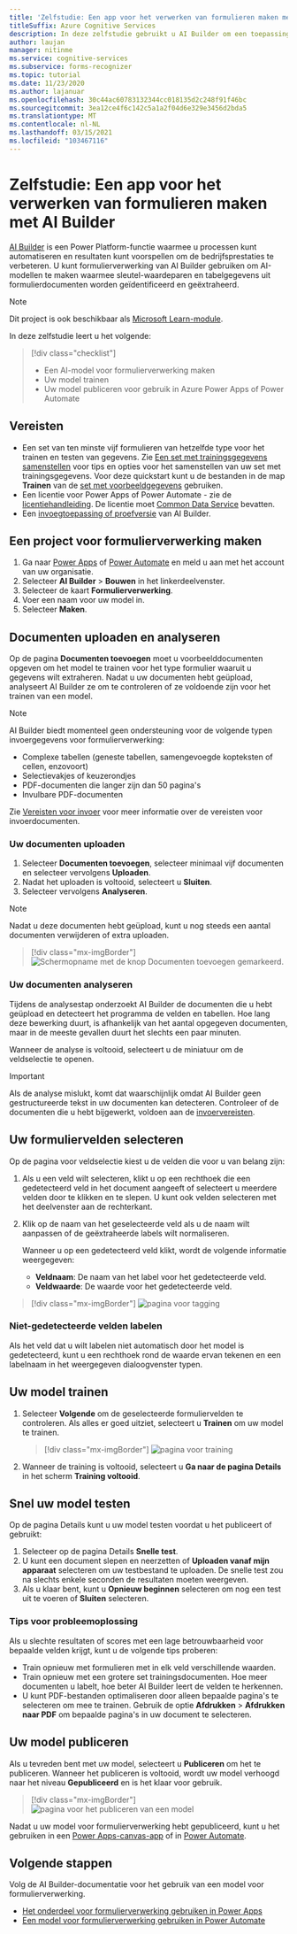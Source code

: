 ```yaml
---
title: 'Zelfstudie: Een app voor het verwerken van formulieren maken met AI Builder - Form Recognizer'
titleSuffix: Azure Cognitive Services
description: In deze zelfstudie gebruikt u AI Builder om een toepassing voor formulierverwerking te maken en te trainen.
author: laujan
manager: nitinme
ms.service: cognitive-services
ms.subservice: forms-recognizer
ms.topic: tutorial
ms.date: 11/23/2020
ms.author: lajanuar
ms.openlocfilehash: 30c44ac60783132344cc018135d2c248f91f46bc
ms.sourcegitcommit: 3ea12ce4f6c142c5a1a2f04d6e329e3456d2bda5
ms.translationtype: MT
ms.contentlocale: nl-NL
ms.lasthandoff: 03/15/2021
ms.locfileid: "103467116"
---
```

# <a name="tutorial-create-a-form-processing-app-with-ai-builder"></a>Zelfstudie: Een app voor het verwerken van formulieren maken met AI Builder

[AI Builder](/ai-builder/overview) is een Power Platform-functie waarmee u processen kunt automatiseren en resultaten kunt voorspellen om de bedrijfsprestaties te verbeteren. U kunt formulierverwerking van AI Builder gebruiken om AI-modellen te maken waarmee sleutel-waardeparen en tabelgegevens uit formulierdocumenten worden geïdentificeerd en geëxtraheerd.

> [!NOTE]
> Dit project is ook beschikbaar als [Microsoft Learn-module](/learn/modules/get-started-with-form-processing/).

In deze zelfstudie leert u het volgende:

> [!div class="checklist"]
> * Een AI-model voor formulierverwerking maken
> * Uw model trainen
> * Uw model publiceren voor gebruik in Azure Power Apps of Power Automate

## <a name="prerequisites"></a>Vereisten

* Een set van ten minste vijf formulieren van hetzelfde type voor het trainen en testen van gegevens. Zie [Een set met trainingsgegevens samenstellen](./build-training-data-set.md) voor tips en opties voor het samenstellen van uw set met trainingsgegevens. Voor deze quickstart kunt u de bestanden in de map **Trainen** van de [set met voorbeeldgegevens](https://go.microsoft.com/fwlink/?linkid=2128080) gebruiken.
* Een licentie voor Power Apps of Power Automate - zie de [licentiehandleiding](https://go.microsoft.com/fwlink/?linkid=2085130). De licentie moet [Common Data Service](https://powerplatform.microsoft.com/common-data-service/) bevatten.
* Een [invoegtoepassing of proefversie](https://go.microsoft.com/fwlink/?LinkId=2113956&clcid=0x409) van AI Builder.


## <a name="create-a-form-processing-project"></a>Een project voor formulierverwerking maken

1. Ga naar [Power Apps](https://make.powerapps.com/) of [Power Automate](https://flow.microsoft.com/signin) en meld u aan met het account van uw organisatie.
1. Selecteer **AI Builder** > **Bouwen** in het linkerdeelvenster.
1. Selecteer de kaart **Formulierverwerking**.
1. Voer een naam voor uw model in.
1. Selecteer **Maken**.

## <a name="upload-and-analyze-documents"></a>Documenten uploaden en analyseren

Op de pagina **Documenten toevoegen** moet u voorbeelddocumenten opgeven om het model te trainen voor het type formulier waaruit u gegevens wilt extraheren. Nadat u uw documenten hebt geüpload, analyseert AI Builder ze om te controleren of ze voldoende zijn voor het trainen van een model.

> [!NOTE]
> AI Builder biedt momenteel geen ondersteuning voor de volgende typen invoergegevens voor formulierverwerking:
>
> - Complexe tabellen (geneste tabellen, samengevoegde kopteksten of cellen, enzovoort)
> - Selectievakjes of keuzerondjes
> - PDF-documenten die langer zijn dan 50 pagina's
> - Invulbare PDF-documenten
>
> Zie [Vereisten voor invoer](./overview.md#input-requirements) voor meer informatie over de vereisten voor invoerdocumenten.

### <a name="upload-your-documents"></a>Uw documenten uploaden

1. Selecteer **Documenten toevoegen**, selecteer minimaal vijf documenten en selecteer vervolgens **Uploaden**.
1. Nadat het uploaden is voltooid, selecteert u **Sluiten**.
1. Selecteer vervolgens **Analyseren**.

> [!NOTE] 
> Nadat u deze documenten hebt geüpload, kunt u nog steeds een aantal documenten verwijderen of extra uploaden.

> [!div class="mx-imgBorder"]
> ![Schermopname met de knop Documenten toevoegen gemarkeerd.](./media/tutorial-ai-builder/add-documents-page.png)

### <a name="analyze-your-documents"></a>Uw documenten analyseren

Tijdens de analysestap onderzoekt AI Builder de documenten die u hebt geüpload en detecteert het programma de velden en tabellen. Hoe lang deze bewerking duurt, is afhankelijk van het aantal opgegeven documenten, maar in de meeste gevallen duurt het slechts een paar minuten.

Wanneer de analyse is voltooid, selecteert u de miniatuur om de veldselectie te openen.

> [!IMPORTANT]
> Als de analyse mislukt, komt dat waarschijnlijk omdat AI Builder geen gestructureerde tekst in uw documenten kan detecteren. Controleer of de documenten die u hebt bijgewerkt, voldoen aan de [invoervereisten](./overview.md#input-requirements).

## <a name="select-your-form-fields"></a>Uw formuliervelden selecteren

Op de pagina voor veldselectie kiest u de velden die voor u van belang zijn:

1. Als u een veld wilt selecteren, klikt u op een rechthoek die een gedetecteerd veld in het document aangeeft of selecteert u meerdere velden door te klikken en te slepen. U kunt ook velden selecteren met het deelvenster aan de rechterkant.
1. Klik op de naam van het geselecteerde veld als u de naam wilt aanpassen of de geëxtraheerde labels wilt normaliseren.

    Wanneer u op een gedetecteerd veld klikt, wordt de volgende informatie weergegeven:

    - **Veldnaam**: De naam van het label voor het gedetecteerde veld.
    - **Veldwaarde**: De waarde voor het gedetecteerde veld.

> [!div class="mx-imgBorder"]
> ![pagina voor tagging](./media/tutorial-ai-builder/select-fields-page.png)

### <a name="label-undetected-fields"></a>Niet-gedetecteerde velden labelen

Als het veld dat u wilt labelen niet automatisch door het model is gedetecteerd, kunt u een rechthoek rond de waarde ervan tekenen en een labelnaam in het weergegeven dialoogvenster typen.

## <a name="train-your-model"></a>Uw model trainen

1. Selecteer **Volgende** om de geselecteerde formuliervelden te controleren. Als alles er goed uitziet, selecteert u **Trainen** om uw model te trainen.

    > [!div class="mx-imgBorder"]
    > ![pagina voor training](./media/tutorial-ai-builder/summary-train-page.png)
1. Wanneer de training is voltooid, selecteert u **Ga naar de pagina Details** in het scherm **Training voltooid**.
## <a name="quick-test-your-model"></a>Snel uw model testen

Op de pagina Details kunt u uw model testen voordat u het publiceert of gebruikt:

1. Selecteer op de pagina Details **Snelle test**.
2. U kunt een document slepen en neerzetten of **Uploaden vanaf mijn apparaat** selecteren om uw testbestand te uploaden. De snelle test zou na slechts enkele seconden de resultaten moeten weergeven.
3. Als u klaar bent, kunt u **Opnieuw beginnen** selecteren om nog een test uit te voeren of **Sluiten** selecteren.

### <a name="troubleshooting-tips"></a>Tips voor probleemoplossing

Als u slechte resultaten of scores met een lage betrouwbaarheid voor bepaalde velden krijgt, kunt u de volgende tips proberen:

- Train opnieuw met formulieren met in elk veld verschillende waarden.
- Train opnieuw met een grotere set trainingsdocumenten. Hoe meer documenten u labelt, hoe beter AI Builder leert de velden te herkennen.
- U kunt PDF-bestanden optimaliseren door alleen bepaalde pagina's te selecteren om mee te trainen. Gebruik de optie **Afdrukken** > **Afdrukken naar PDF** om bepaalde pagina's in uw document te selecteren.

## <a name="publish-your-model"></a>Uw model publiceren

Als u tevreden bent met uw model, selecteert u **Publiceren** om het te publiceren. Wanneer het publiceren is voltooid, wordt uw model verhoogd naar het niveau **Gepubliceerd** en is het klaar voor gebruik.

> [!div class="mx-imgBorder"]
> ![pagina voor het publiceren van een model](./media/tutorial-ai-builder/model-page.png)

Nadat u uw model voor formulierverwerking hebt gepubliceerd, kunt u het gebruiken in een [Power Apps-canvas-app](/ai-builder/form-processor-component-in-powerapps) of in [Power Automate](/ai-builder/form-processing-model-in-flow).

## <a name="next-steps"></a>Volgende stappen

Volg de AI Builder-documentatie voor het gebruik van een model voor formulierverwerking.

* [Het onderdeel voor formulierverwerking gebruiken in Power Apps](/ai-builder/form-processor-component-in-powerapps)
* [Een model voor formulierverwerking gebruiken in Power Automate](/ai-builder/form-processing-model-in-flow)